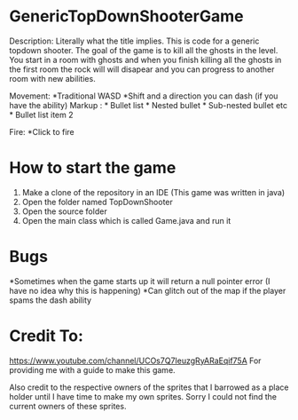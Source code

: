 # GenericTopDownShooterGame
Description:
Literally what the title implies. This is code for a generic topdown shooter. The goal of the game is to kill all the ghosts in the level. You start in a room with ghosts and when you finish killing all the ghosts in the first room the rock will will disapear and you can progress to another room with new abilities.

Movement:
*Traditional WASD
*Shift and a direction you can dash (if you have the ability)
 Markup : * Bullet list
              * Nested bullet
                  * Sub-nested bullet etc
          * Bullet list item 2

Fire:
*Click to fire

# How to start the game
1. Make a clone of the repository in an IDE (This game was written in java)
2. Open the folder named TopDownShooter 
3. Open the source folder 
4. Open the main class which is called Game.java and run it  

# Bugs
*Sometimes when the game starts up it will return a null pointer error (I have no idea why this is happening)
*Can glitch out of the map if the player spams the dash ability 

# Credit To:
https://www.youtube.com/channel/UCOs7Q7IeuzgRyARaEqif75A
For providing me with a guide to make this game. 

Also credit to the respective owners of the sprites that I barrowed as a place holder until I have time to make my own sprites. Sorry I could not find the current owners of these sprites.




